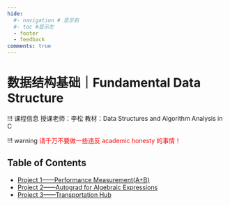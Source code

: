 ```yaml
---
hide:
  #- navigation # 显示右
  #- toc #显示左
  - footer
  - feedback
comments: true
---   
```


# 数据结构基础｜Fundamental Data Structure

!!! 课程信息
	授课老师：李松
	教材：Data Structures and Algorithm Analysis in C

!!! warning 
    <font color="red">请千万不要做一些违反 academic honesty 的事情！</font>

## Table of Contents

- [Project 1——Performance Measurement(A+B)](FDS-Project1%20report/)
- [Project 2——Autograd for Algebraic Expressions](FDS-Project2%20report/)
- [Project 3——Transportation Hub](FDS-Project3%20report/)